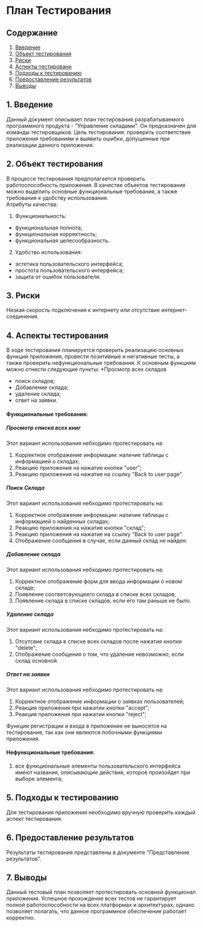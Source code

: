 # План Тестирования
## Содержание
1. [Введение](#introduction)
2. [Объект тестирования](#testingobject)
3. [Риски](#risks)
4. [Аспекты тестировани](#testingaspects)
5. [Подходы к тестированию](#testingapproaches)
6. [Предоставление результатов](#results)
7. [Выводы](#conclusion)

## 1. Введение <a name="introduction"></a>
Данный документ описывает план тестирования разрабатываемого программного продукта - "Управление складами". Он предназначен для команды тестировщиков. Цель тестирования: проверить соответствие приложения требованиям и выявить ошибки, допущенные при реализации данного приложения.
## 2. Объект тестирования <a name="testingobject"></a>
В процессе тестирования предполагается проверить работоспособность приложения. В качестве объектов тестирования можно выделить основные функциональные требования, а также требования к удобству использования.  
Атрибуты качества:
1. Функциональность:  
* функциональная полнота;  
* функциональная корректность;  
* функциональная целесообразность.  

2. Удобство использования:  
* эстетика пользовательского интерфейса;  
* простота пользовательского интерфейса;  
* защита от ошибок пользователя.  

## 3. Риски <a name="risks"></a>
Низкая скорость подключения к интернету или отсутствие интернет-соединения.

## 4. Аспекты тестирования <a name="testingaspects"></a>
В ходе тестирования планируется проверить реализацию основных функций приложения, провести позитивные и негативные тесты, а также проверить нефункциональные требования. К основным функциям можно отнести следующие пункты:
*Просмотр всех складов
* поиск складов;
* Добавление склада;
* удаление склада;
* ответ на заявки.
#### Функциональные требования:

##### Просмотр списка всех книг
Этот вариант использования небходимо протестировать на:
1. Корректное отображение информации: наличие таблицы с информацией о складах;
2. Реакцию приложения на нажатие кнопки "user";
3. Реакцию приложения на нажатие на ссылку "Back to user page".
##### Поиск Склада
Этот вариант использования небходимо протестировать на:
1. Корректное отображение информации: наличие таблицы с информацией о найденных складах;
2. Реакцию приложения на нажатие кнопки "склад";
3. Реакцию приложения на нажатие на ссылку "Back to user page".
4. Отображение сообщения в случае, если данный склад не найден.
##### Добавление склада
Этот вариант использования небходимо протестировать на:
1. Корректное отображение форм для ввода информации о новом складе;
2. Появление соответсвующеего склада в списке всех складов;
3. Появление склада в списке складов, если его там раньше не было.
##### Удаление склада
Этот вариант использования небходимо протестировать на:
1. Отсутсвие склада в списке всех складов после нажатия кнопки "delete";
2. Отображение сообщения о том, что удаление невозможно, если склад основной.
##### Ответ на заявки
Этот вариант использования небходимо протестировать на:
1. Корректное отображение информации о заявках пользователей;
2. Реакция приложения при нажатии кнопки "accept";
3. Реакция приложения при нажатии кнопки "reject";  

Функции регистрации и входа в приложение не выносятся на тестирование, так как они являются побочными функциями приложения.

#### Нефункциональные требования:

1. все функциональные элементы пользовательского интерфейса имеют названия, описывающие действие, которое произойдет при выборе элемента;

## 5. Подходы к тестированию <a name="testingapproaches"></a>
Для тестирования приложения необходимо вручную проверить каждый аспект тестирования.

## 6. Предоставление результатов <a name="results"></a>
Результаты тестирования представлены в документе "Представление результатов".

## 7. Выводы <a name="conclusion"></a>
Данный тестовый план позволяет протестировать основной функционал приложения. Успешное прохождение всех тестов не гарантирует полной работоспособности на всех платформах и архитектурах, однако позволяет полагать, что данное программное обеспечение работает корректно.
